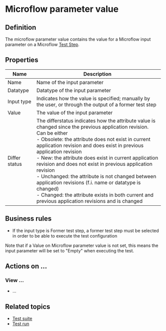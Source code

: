 # Microflow parameter value

## Definition

The microflow parameter value contains the value for a Microflow input parameter on a Microflow [Test Step](test-step).

## Properties
| Name | Description |
| ----------- | ----------- |
| Name | Name of the input parameter |
| Datatype | Datatype of the input parameter |
| Input type | Indicates how the value is specified; manually by the user, or through the output of a former test step |
| Value | The value of the input parameter |
| Differ status | The differstatus indicates how the attribute value is changed since the previous application revision. Can be either <br /> - Obsolete: the attribute does not exist in current application revision and does exist in previous application revision <br /> - New: the attribute does exist in current application revision and does not exist in previous application revision <br /> - Unchanged: the attribute is not changed between application revisions (f.i. name or datatype is changed) <br /> - Changed: the attribute exists in both current and previous application revisions and is changed |

## Business rules

- If the input type is Former test step, a former test step must be selected in order to be able to execute the test configuration  

Note that if a Value on Microflow parameter value is not set, this means the input parameter will be set to "Empty" when executing the test. 

## Actions on ...

### View ...
- ...

## Related topics
- [Test suite](test-suite)
- [Test run](test-run)
